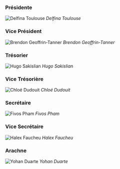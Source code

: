 <div class="member-card">

  ### Présidente
  ![Delfina Toulouse](/assets/data/events-pics/2024_Delfina.avif)
  *Delfina Toulouse*

</div>

<div class="member-card">

  ### Vice Président
  ![Brendon Geoffrin-Tanner](/assets/data/events-pics/2024_Brendon.avif)
  *Brendon Geoffrin-Tanner*

</div>

<div class="member-card">

  ### Trésorier
  ![Hugo Sakislian](/assets/data/events-pics/2024_Hugo.avif)
  *Hugo Sakislian*

</div>

<div class="member-card">

  ### Vice Trésorière
  ![Chloé Dudouit](/assets/data/events-pics/2024_Chloé.avif)
  *Chloé Dudouit*

</div>

<div class="member-card">

  ### Secrétaire
  ![Fivos Pham](/assets/data/events-pics/2024_Fivos.avif)
  *Fivos Pham*

</div>

<div class="member-card">

  ### Vice Secrétaire
  ![Halex Faucheu](/assets/data/events-pics/2024_Halex.avif)
  *Halex Faucheu*

</div>


<div class="member-card">

  ### Arachne
  ![Yohan Duarte](/assets/data/events-pics/2024_Yohan.avif)
  *Yohan Duarte*

</div>
